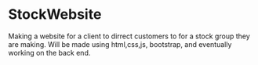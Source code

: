 # StockWebsite
Making a website for a client to dirrect customers to for a stock group they are making.
Will be made using html,css,js, bootstrap, and eventually working on the back end.
